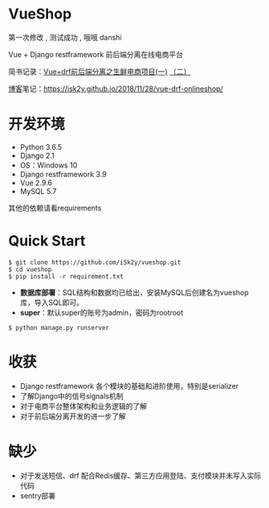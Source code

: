 # VueShop

第一次修改 , 测试成功 , 哦哦
danshi

Vue + Django restframework 前后端分离在线电商平台 

简书记录：[Vue+drf前后端分离之生鲜电商项目(一)](https://www.jianshu.com/p/9d93a4bef572) [（二）](https://www.jianshu.com/p/c16662480923)

[博客](https://isk2y.github.io/)笔记：https://isk2y.github.io/2018/11/28/vue-drf-onlineshop/ 

# 开发环境

- Python 3.6.5
- Django 2.1
- OS：Windows 10
- Django restframework 3.9
- Vue 2.9.6
- MySQL 5.7

其他的依赖请看requirements



# Quick Start

```
$ git clone https://github.com/iSk2y/vueshop.git
$ cd vueshop
$ pip install -r requirement.txt
```

- **数据库部署**：SQL结构和数据均已给出，安装MySQL后创建名为vueshop库，导入SQL即可。
- **super**：默认super的账号为admin，密码为rootroot

```
$ python manage.py runserver
```





# 收获

- Django restframework 各个模块的基础和进阶使用，特别是serializer
- 了解Django中的信号signals机制
- 对于电商平台整体架构和业务逻辑的了解
- 对于前后端分离开发的进一步了解



# 缺少

- 对于发送短信、drf 配合Redis缓存、第三方应用登陆、支付模块并未写入实际代码
- sentry部署

